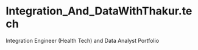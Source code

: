 # Integration_And_DataWithThakur.tech
Integration Engineer (Health Tech) and Data Analyst Portfolio
